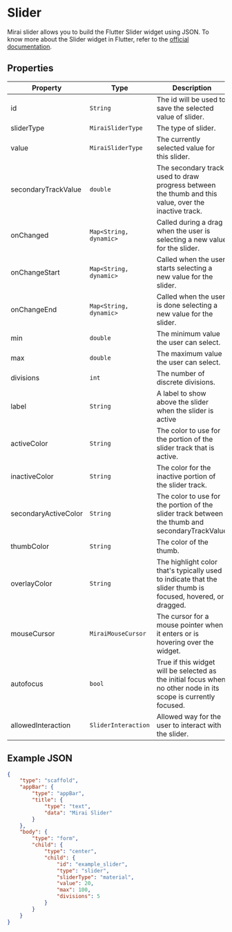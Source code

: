 # Slider

Mirai slider allows you to build the Flutter Slider widget using JSON. 
To know more about the Slider widget in Flutter, refer to the [official documentation](https://api.flutter.dev/flutter/material/Slider-class.html).

## Properties

| Property | Type              | Description                                       |
| --- |-------------------|---------------------------------------------------|
| id | `String`  | The id will be used to save the selected value of slider. |
| sliderType | `MiraiSliderType` | The type of slider. |
| value | `MiraiSliderType` | The currently selected value for this slider. |
| secondaryTrackValue | `double` | The secondary track used to draw progress between the thumb and this value, over the inactive track. |
| onChanged | `Map<String, dynamic>` | Called during a drag when the user is selecting a new value for the slider. |
| onChangeStart | `Map<String, dynamic>` | Called when the user starts selecting a new value for the slider. |
| onChangeEnd | `Map<String, dynamic>` | Called when the user is done selecting a new value for the slider. |
| min | `double` | The minimum value the user can select. |
| max | `double` | The maximum value the user can select. |
| divisions | `int` | The number of discrete divisions. |
| label | `String` | A label to show above the slider when the slider is active |
| activeColor | `String` | The color to use for the portion of the slider track that is active. |
| inactiveColor | `String` | The color for the inactive portion of the slider track. |
| secondaryActiveColor | `String` | The color to use for the portion of the slider track between the thumb and secondaryTrackValue |
| thumbColor | `String` | The color of the thumb. |
| overlayColor | `String` | The highlight color that's typically used to indicate that the slider thumb is focused, hovered, or dragged. |
| mouseCursor | `MiraiMouseCursor` | The cursor for a mouse pointer when it enters or is hovering over the widget. |
| autofocus | `bool` | True if this widget will be selected as the initial focus when no other node in its scope is currently focused. |
| allowedInteraction | `SliderInteraction` | Allowed way for the user to interact with the slider. |


## Example JSON

```json
{
    "type": "scaffold",
    "appBar": {
        "type": "appBar",
        "title": {
            "type": "text",
            "data": "Mirai Slider"
        }
    },
    "body": {
        "type": "form",
        "child": {
            "type": "center",
            "child": {
                "id": "example_slider",
                "type": "slider",
                "sliderType": "material",
                "value": 20,
                "max": 100,
                "divisions": 5
            }
        }
    }
}
```

